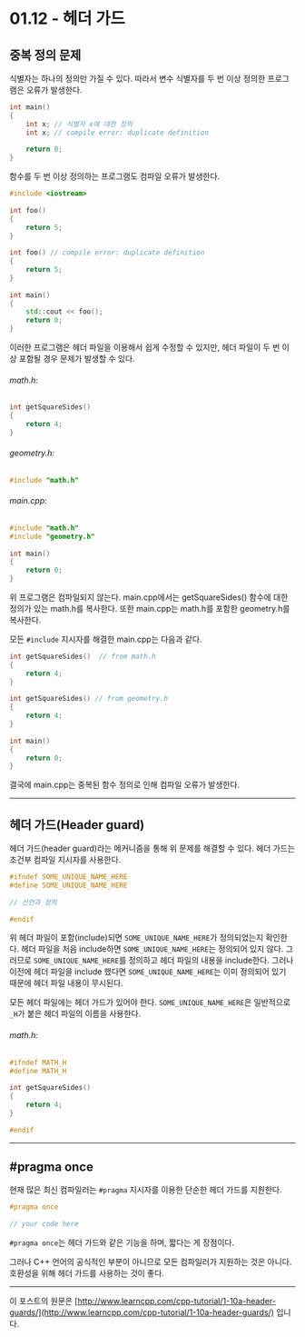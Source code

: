# 01.12 - 헤더 가드

## 중복 정의 문제

식별자는 하나의 정의만 가질 수 있다. 따라서 변수 식별자를 두 번 이상 정의한 프로그램은 오류가 발생한다.

```cpp
int main()
{
    int x; // 식별자 x에 대한 정의
    int x; // compile error: duplicate definition
 
    return 0;
}
```

함수를 두 번 이상 정의하는 프로그램도 컴파일 오류가 발생한다.

```cpp
#include <iostream>
 
int foo()
{
    return 5;
}
 
int foo() // compile error: duplicate definition
{
    return 5;
}
 
int main()
{
    std::cout << foo();
    return 0;
}
```

이러한 프로그램은 헤더 파일을 이용해서 쉽게 수정할 수 있지만, 헤더 파일이 두 번 이상 포함될 경우 문제가 발생할 수 있다.

###### math.h:

```cpp
int getSquareSides()
{
    return 4;
}
```

###### geometry.h:

```cpp
#include "math.h"
```

###### main.cpp:

```cpp
#include "math.h"
#include "geometry.h"
 
int main()
{
    return 0;
}
```

위 프로그램은 컴파일되지 않는다. main.cpp에서는 getSquareSides() 함수에 대한 정의가 있는 math.h를 복사한다. 또한 main.cpp는 math.h를 포함한 geometry.h를 복사한다. 

모든 `#include` 지시자를 해결한 main.cpp는 다음과 같다.

```cpp
int getSquareSides()  // from math.h
{
    return 4;
}
 
int getSquareSides() // from geometry.h
{
    return 4;
}
 
int main()
{
    return 0;
}
```

결국에 main.cpp는 중복된 함수 정의로 인해 컴파일 오류가 발생한다.

---

## 헤더 가드(Header guard)

헤더 가드(header guard)라는 메커니즘을 통해 위 문제를 해결할 수 있다. 헤더 가드는 조건부 컴파일 지시자를 사용한다.

```cpp
#ifndef SOME_UNIQUE_NAME_HERE
#define SOME_UNIQUE_NAME_HERE
 
// 선언과 정의
 
#endif
```

위 헤더 파일이 포함(include)되면 `SOME_UNIQUE_NAME_HERE`가 정의되었는지 확인한다. 헤더 파일을 처음 include하면 `SOME_UNIQUE_NAME_HERE`는 정의되어 있지 않다. 그러므로 `SOME_UNIQUE_NAME_HERE`를 정의하고 헤더 파일의 내용을 include한다. 그러나 이전에 헤더 파일을 include 했다면 `SOME_UNIQUE_NAME_HERE`는 이미 정의되어 있기 때문에 헤더 파일 내용이 무시된다.

모든 헤더 파일에는 헤더 가드가 있어야 한다. `SOME_UNIQUE_NAME_HERE`은 일반적으로 `_H`가 붙은 헤더 파일의 이름을 사용한다.

###### math.h:

```cpp
#ifndef MATH_H
#define MATH_H
 
int getSquareSides()
{
    return 4;
}
 
#endif
```

---

## #pragma once

현재 많은 최신 컴파일러는 `#pragma` 지시자를 이용한 단순한 헤더 가드를 지원한다.

```cpp
#pragma once
 
// your code here
```

`#pragma once`는 헤더 가드와 같은 기능을 하며, 짧다는 게 장점이다.

그러나 C++ 언어의 공식적인 부분이 아니므로 모든 컴파일러가 지원하는 것은 아니다. 호환성을 위해 헤더 가드를 사용하는 것이 좋다.

---

이 포스트의 원문은 [http://www.learncpp.com/cpp-tutorial/1-10a-header-guards/](http://www.learncpp.com/cpp-tutorial/1-10a-header-guards/) 입니다.